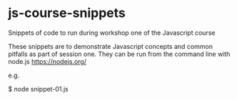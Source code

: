 # js-course-snippets
Snippets of code to run during workshop one of the Javascript course

These snippets are to demonstrate Javascript concepts and common pitfalls as part
of session one. They can be run from the command line with node.js https://nodejs.org/

e.g.

$ node snippet-01.js
